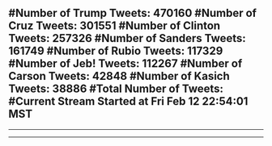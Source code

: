 #Number of Trump Tweets: 470160
#Number of Cruz Tweets: 301551
#Number of Clinton Tweets: 257326
#Number of Sanders Tweets: 161749
#Number of Rubio Tweets: 117329
#Number of Jeb! Tweets: 112267
#Number of Carson Tweets: 42848
#Number of Kasich Tweets: 38886
#Total Number of Tweets:  
#Current Stream Started at Fri Feb 12 22:54:01 MST
---
---
---
